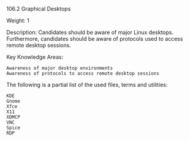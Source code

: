 106.2 Graphical Desktops

Weight: 1

Description: Candidates should be aware of major Linux desktops. Furthermore, candidates should be aware of protocols used to access remote desktop sessions.

Key Knowledge Areas:

    Awareness of major desktop environments
    Awareness of protocols to access remote desktop sessions

The following is a partial list of the used files, terms and utilities:

    KDE
    Gnome
    Xfce
    X11
    XDMCP
    VNC
    Spice
    RDP

